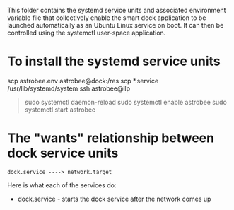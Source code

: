 This folder contains the systemd service units and associated environment
variable file that collectively enable the smart dock application to be
launched automatically as an Ubuntu Linux service on boot. It can then be
controlled using the systemctl user-space application.

# To install the systemd service units

  scp astrobee.env astrobee@dock:/res
  scp *.service /usr/lib/systemd/system
  ssh astrobee@llp
  > sudo systemctl daemon-reload
  > sudo systemctl enable astrobee
  > sudo systemctl start astrobee

# The "wants" relationship between dock service units

                                                          
    dock.service ----> network.target
                                                          

Here is what each of the services do:

* dock.service - starts the dock service after the network comes up